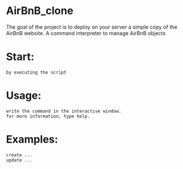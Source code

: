 # AirBnB_clone
The goal of the project is to deploy on your server a simple copy of the AirBnB website.
A command interpreter to manage AirBnB objects
# Start:
	by executing the script
# Usage:
	write the command in the interactive window.
	for more information, type help.
# Examples:
	create ...
	update ...
